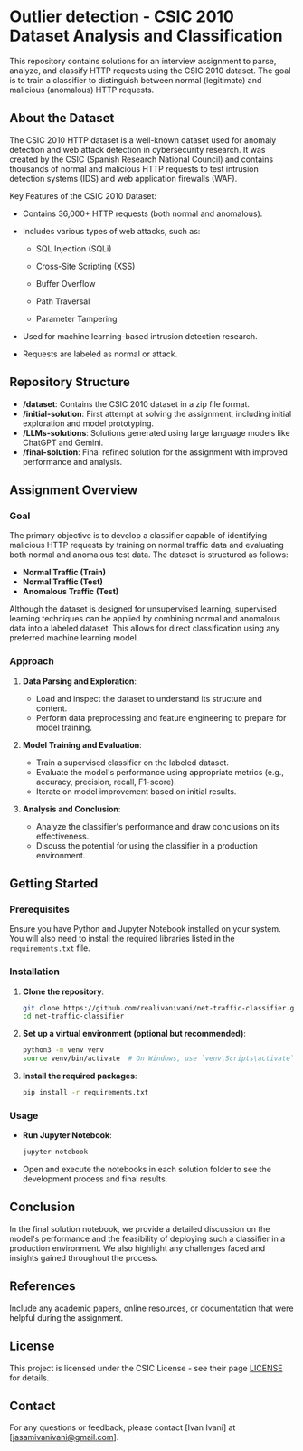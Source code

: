# Outlier detection - CSIC 2010 Dataset Analysis and Classification

This repository contains solutions for an interview assignment to parse, analyze, and classify HTTP requests using the CSIC 2010 dataset. The goal is to train a classifier to distinguish between normal (legitimate) and malicious (anomalous) HTTP requests.

## About the Dataset

The CSIC 2010 HTTP dataset is a well-known dataset used for anomaly detection and web attack detection in cybersecurity research. It was created by the CSIC (Spanish Research National Council) and contains thousands of normal and malicious HTTP requests to test intrusion detection systems (IDS) and web application firewalls (WAF).

Key Features of the CSIC 2010 Dataset:
* Contains 36,000+ HTTP requests (both normal and anomalous).

* Includes various types of web attacks, such as:

   * SQL Injection (SQLi)

   * Cross-Site Scripting (XSS)

   * Buffer Overflow

   * Path Traversal

   * Parameter Tampering

* Used for machine learning-based intrusion detection research.

* Requests are labeled as normal or attack.

## Repository Structure

- **/dataset**: Contains the CSIC 2010 dataset in a zip file format.
- **/initial-solution**: First attempt at solving the assignment, including initial exploration and model prototyping.
- **/LLMs-solutions**: Solutions generated using large language models like ChatGPT and Gemini.
- **/final-solution**: Final refined solution for the assignment with improved performance and analysis.

## Assignment Overview

### Goal

The primary objective is to develop a classifier capable of identifying malicious HTTP requests by training on normal traffic data and evaluating both normal and anomalous test data. The dataset is structured as follows:

- **Normal Traffic (Train)**
- **Normal Traffic (Test)**
- **Anomalous Traffic (Test)**

Although the dataset is designed for unsupervised learning, supervised learning techniques can be applied by combining normal and anomalous data into a labeled dataset. This allows for direct classification using any preferred machine learning model.

### Approach

1. **Data Parsing and Exploration**:
   - Load and inspect the dataset to understand its structure and content.
   - Perform data preprocessing and feature engineering to prepare for model training.

2. **Model Training and Evaluation**:
   - Train a supervised classifier on the labeled dataset.
   - Evaluate the model's performance using appropriate metrics (e.g., accuracy, precision, recall, F1-score).
   - Iterate on model improvement based on initial results.

3. **Analysis and Conclusion**:
   - Analyze the classifier's performance and draw conclusions on its effectiveness.
   - Discuss the potential for using the classifier in a production environment.

## Getting Started

### Prerequisites

Ensure you have Python and Jupyter Notebook installed on your system. You will also need to install the required libraries listed in the `requirements.txt` file.

### Installation

1. **Clone the repository**:
   ```bash
   git clone https://github.com/realivanivani/net-traffic-classifier.git
   cd net-traffic-classifier
   ```

2. **Set up a virtual environment (optional but recommended)**:
   ```bash
   python3 -m venv venv
   source venv/bin/activate  # On Windows, use `venv\Scripts\activate`
   ```

3. **Install the required packages**:
   ```bash
   pip install -r requirements.txt
   ```

### Usage

- **Run Jupyter Notebook**:
  ```bash
  jupyter notebook
  ```

- Open and execute the notebooks in each solution folder to see the development process and final results.

## Conclusion

In the final solution notebook, we provide a detailed discussion on the model's performance and the feasibility of deploying such a classifier in a production environment. We also highlight any challenges faced and insights gained throughout the process.

## References

Include any academic papers, online resources, or documentation that were helpful during the assignment.

## License

This project is licensed under the CSIC License - see their page [LICENSE]([LICENSE](http://www.isi.csic.es/dataset/)) for details.

## Contact

For any questions or feedback, please contact [Ivan Ivani] at [jasamivanivani@gmail.com].
